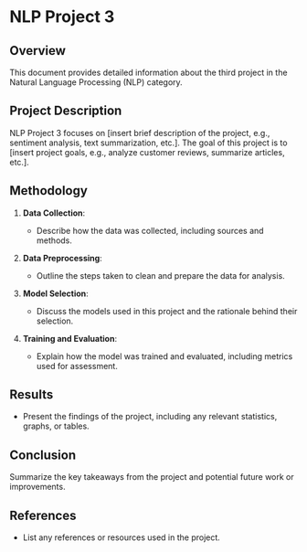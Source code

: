 # NLP Project 3

## Overview

This document provides detailed information about the third project in the Natural Language Processing (NLP) category. 

## Project Description

NLP Project 3 focuses on [insert brief description of the project, e.g., sentiment analysis, text summarization, etc.]. The goal of this project is to [insert project goals, e.g., analyze customer reviews, summarize articles, etc.].

## Methodology

1. **Data Collection**: 
   - Describe how the data was collected, including sources and methods.

2. **Data Preprocessing**: 
   - Outline the steps taken to clean and prepare the data for analysis.

3. **Model Selection**: 
   - Discuss the models used in this project and the rationale behind their selection.

4. **Training and Evaluation**: 
   - Explain how the model was trained and evaluated, including metrics used for assessment.

## Results

- Present the findings of the project, including any relevant statistics, graphs, or tables.

## Conclusion

Summarize the key takeaways from the project and potential future work or improvements.

## References

- List any references or resources used in the project.